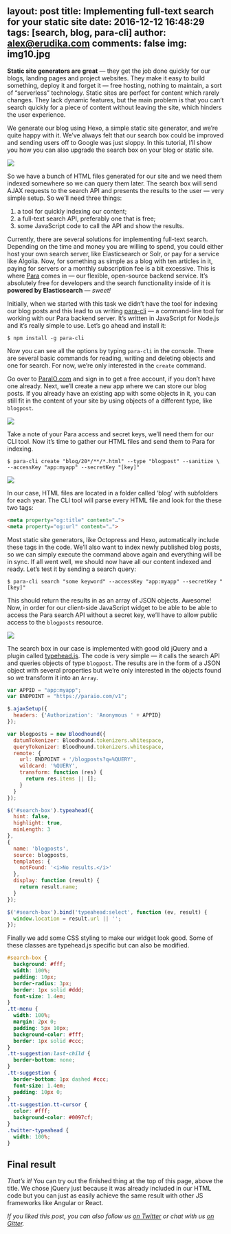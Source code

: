 layout: post
title: Implementing full-text search for your static site
date: 2016-12-12 16:48:29
tags: [search, blog, para-cli]
author: alex@erudika.com
comments: false
img: img10.jpg
---

**Static site generators are great** — they get the job done quickly for our blogs, landing pages and project websites.
They make it easy to build something, deploy it and forget it — free hosting, nothing to maintain, a sort of “serverless”
technology. Static sites are perfect for content which rarely changes. They lack dynamic features, but the main problem
is that you can’t search quickly for a piece of content without leaving the site, which hinders the user experience.

We generate our blog using Hexo, a simple static site generator, and we’re quite happy with it. We’ve always felt that
our search box could be improved and sending users off to Google was just sloppy. In this tutorial, I’ll show you how
you can also upgrade the search box on your blog or static site.

<!-- more -->

![](https://erudika.com/assets/img/blogpost_media8.png)

So we have a bunch of HTML files generated for our site and we need them indexed somewhere so we can query them later.
The search box will send AJAX requests to the search API and presents the results to the user — very simple setup.
So we’ll need three things:

1. a tool for quickly indexing our content;
2. a full-text search API, preferably one that is free;
3. some JavaScript code to call the API and show the results.

Currently, there are several solutions for implementing full-text search. Depending on the time and money you are
willing to spend, you could either host your own search server, like Elasticsearch or Solr, or pay for a service like
Algolia. Now, for something as simple as a blog with ten articles in it, paying for servers or a monthly subscription
fee is a bit excessive. This is where [Para](https://paraio.com) comes in — our flexible, open-source backend service.
It’s absolutely free for developers and the search functionality inside of it is **powered by Elasticsearch** — *sweet!*

Initially, when we started with this task we didn’t have the tool for indexing our blog posts and this lead to us
writing [para-cli](https://github.com/Erudika/para-cli) — a command-line tool for working with our Para backend server.
It’s written in JavaScript for Node.js and it’s really simple to use. Let’s go ahead and install it:

```
$ npm install -g para-cli
```

Now you can see all the options by typing `para-cli` in the console. There are several basic commands for reading,
writing and deleting objects and one for search. For now, we’re only interested in the `create` command.

Go over to [ParaIO.com](https://paraio.com/signin) and sign in to get a free account, if you don’t have one already.
Next, we’ll create a new app where we can store our blog posts. If you already have an existing app with some objects
in it, you can still fit in the content of your site by using objects of a different type, like `blogpost`.

![](https://erudika.com/assets/img/ftsearch1.png)

Take a note of your Para access and secret keys, we’ll need them for our CLI tool. Now it’s time to gather our HTML
files and send them to Para for indexing.

```
$ para-cli create "blog/20*/**/*.html" --type "blogpost" --sanitize \
--accessKey "app:myapp" --secretKey "[key]"
```
![](https://erudika.com/assets/img/ftsearch2.png)

In our case, HTML files are located in a folder called ‘blog’ with subfolders for each year. The CLI tool will parse
every HTML file and look for the these two tags:

```html
<meta property="og:title" content="…">
<meta property="og:url" content="…">
```
Most static site generators, like Octopress and Hexo, automatically include these tags in the code. We’ll also want
to index newly published blog posts, so we can simply execute the command above again and everything will be in sync.
If all went well, we should now have all our content indexed and ready. Let’s test it by sending a search query:

```
$ para-cli search "some keyword" --accessKey "app:myapp" --secretKey "[key]"
```
This should return the results in as an array of JSON objects. Awesome! Now, in order for our client-side JavaScript
widget to be able to be able to access the Para search API without a secret key, we’ll have to allow public access to
the `blogposts` resource.

![](https://erudika.com/assets/img/ftsearch3.png)

The search box in our case is implemented with good old jQuery and a plugin called
[typehead.js](https://twitter.github.io/typeahead.js/). The code is very simple — it calls the search API and queries
objects of type `blogpost`. The results are in the form of a JSON object with several properties but we’re only
interested in the objects found so we transform it into an `Array`.

```js
var APPID = "app:myapp";
var ENDPOINT = "https://paraio.com/v1";

$.ajaxSetup({
  headers: {'Authorization': 'Anonymous ' + APPID}
});

var blogposts = new Bloodhound({
  datumTokenizer: Bloodhound.tokenizers.whitespace,
  queryTokenizer: Bloodhound.tokenizers.whitespace,
  remote: {
    url: ENDPOINT + '/blogposts?q=%QUERY',
    wildcard: '%QUERY',
    transform: function (res) {
      return res.items || [];
    }
  }
});

$('#search-box').typeahead({
  hint: false,
  highlight: true,
  minLength: 3
},
{
  name: 'blogposts',
  source: blogposts,
  templates: {
    notFound: '<i>No results.</i>'
  },
  display: function (result) {
    return result.name;
  }
});

$('#search-box').bind('typeahead:select', function (ev, result) {
  window.location = result.url || '';
});
```

Finally we add some CSS styling to make our widget look good. Some of these classes are typehead.js specific but can
also be modified.

```css
#search-box {
  background: #fff;
  width: 100%;
  padding: 10px;
  border-radius: 3px;
  border: 1px solid #ddd;
  font-size: 1.4em;
}
.tt-menu {
  width: 100%;
  margin: 2px 0;
  padding: 5px 10px;
  background-color: #fff;
  border: 1px solid #ccc;
}
.tt-suggestion:last-child {
  border-bottom: none;
}
.tt-suggestion {
  border-bottom: 1px dashed #ccc;
  font-size: 1.4em;
  padding: 10px 0;
}
.tt-suggestion.tt-cursor {
  color: #fff;
  background-color: #0097cf;
}
.twitter-typeahead {
  width: 100%;
}
```

## Final result

*That’s it!* You can try out the finished thing at the top of this page, above the title.
We chose jQuery just because it was already included in our HTML code but you can just as easily achieve the same
result with other JS frameworks like Angular or React.

*If you liked this post, you can also follow us [on Twitter](https://twitter.com/erudika) or chat with us
[on Gitter](https://gitter.im/Erudika/para).*
